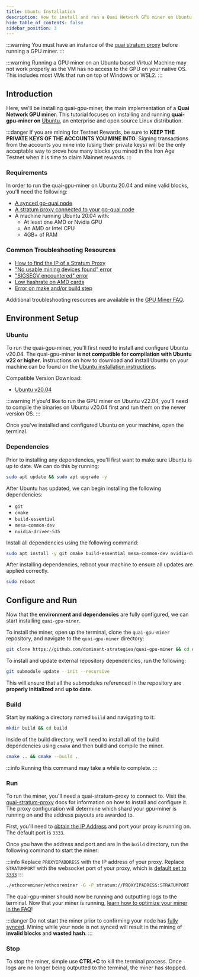 ```yaml
---
title: Ubuntu Installation
description: How to install and run a Quai Network GPU miner on Ubuntu.
hide_table_of_contents: false
sidebar_position: 3
---
```


:::warning
You must have an instance of the [quai stratum proxy](../../stratum-proxy/run-stratum.md) before running a GPU miner.
:::

:::warning
Running a GPU miner on an Ubuntu based Virtual Machine may not work properly as the VM has no access to the GPU on your native OS. This includes most VMs that run on top of Windows or WSL2.
:::

## Introduction

Here, we'll be installing quai-gpu-miner, the main implementation of a **Quai Network GPU miner**. This tutorial focuses on installing and running **quai-gpu-miner on** [Ubuntu](https://ubuntu.com/), an enterprise and open source Linux distribution.

:::danger
If you are mining for Testnet Rewards, be sure to **KEEP THE PRIVATE KEYS OF THE ACCOUNTS YOU MINE INTO**. Signing transactions from the accounts you mine into (using their private keys) will be the only acceptable way to prove how many blocks you mined in the Iron Age Testnet when it is time to claim Mainnet rewards.
:::

### Requirements

In order to run the quai-gpu-miner on Ubuntu 20.04 and mine valid blocks, you'll need the following:

- [A synced go-quai node](../../node/start-a-node.md)
- [A stratum proxy connected to your go-quai node](../../stratum-proxy/run-stratum.md)
- A machine running Ubuntu 20.04 with:
  - At least one AMD or Nvidia GPU
  - An AMD or Intel CPU
  - 4GB+ of RAM

### Common Troubleshooting Resources

- [How to find the IP of a Stratum Proxy](../../stratum-proxy/stratum-faq.md#stratum-ip-address)
- ["No usable mining devices found" error](./gpu-miner-faq.md#no-opencl-platforms-found--no-usable-mining-devices)
- ["SIGSEGV encountered" error](./gpu-miner-faq.md#sigsegv)
- [Low hashrate on AMD cards](./gpu-miner-faq.md#amd-low-hashrate)
- [Error on make and/or build step](./gpu-miner-faq.md#error-on-make-andor-build)

Additional troubleshooting resources are available in the [GPU Miner FAQ](./gpu-miner-faq.md).

## Environment Setup

### Ubuntu

To run the quai-gpu-miner, you'll first need to install and configure Ubuntu v20.04. The quai-gpu-miner **is not compatible for compilation with Ubuntu v22 or higher**. Instructions on how to download and install Ubuntu on your machine can be found on the [Ubuntu installation instructions](https://ubuntu.com/tutorials/install-ubuntu-desktop#1-overview).

Compatible Version Download:

- [Ubuntu v20.04](https://releases.ubuntu.com/20.04/)

:::warning
If you'd like to run the GPU miner on Ubuntu v22.04, you'll need to compile the binaries on Ubuntu v20.04 first and run them on the newer version OS.
:::

Once you've installed and configured Ubuntu on your machine, open the terminal.

### Dependencies

Prior to installing any dependencies, you'll first want to make sure Ubuntu is up to date. We can do this by running:

```bash
sudo apt update && sudo apt upgrade -y
```

After Ubuntu has updated, we can begin installing the following dependencies:

- `git`
- `cmake`
- `build-essential`
- `mesa-common-dev`
- `nvidia-driver-535`

Install all dependencies using the following command:

```bash
sudo apt install -y git cmake build-essential mesa-common-dev nvidia-driver-535
```

After installing dependencies, reboot your machine to ensure all updates are applied correctly.

```bash
sudo reboot
```

## Configure and Run

Now that the **environment and dependencies** are fully configured, we can start installing `quai-gpu-miner`.

To install the miner, open up the terminal, clone the `quai-gpu-miner` repository, and navigate to the `quai-gpu-miner` directory:

```bash
git clone https://github.com/dominant-strategies/quai-gpu-miner && cd quai-gpu-miner
```

To install and update external repository dependencies, run the following:

```bash
git submodule update --init --recursive
```

This will ensure that all the submodules referenced in the repository are **properly initialized** and **up to date**.

### Build

Start by making a directory named `build` and navigating to it:

```bash
mkdir build && cd build
```

Inside of the build directory, we'll need to install all of the build dependencies using `cmake` and then build and compile the miner.

```bash
cmake .. && cmake --build .
```

:::info
Running this command may take a while to complete.
:::

### Run

To run the miner, you'll need a quai-stratum-proxy to connect to. Visit the [quai-stratum-proxy](../../stratum-proxy/run-stratum.md) docs for information on how to install and configure it. The proxy configuration will determine which shard your gpu-miner is running on and the address payouts are awarded to.

First, you'll need to [obtain the IP Address](../../stratum-proxy/stratum-faq.md#stratum-ip-address) and port your proxy is running on. The default port is `3333`.

Once you have the address and port and are in the `build` directory, run the following command to start the miner:

:::info
Replace `PROXYIPADDRESS` with the IP address of your proxy. Replace `STRATUMPORT` with the websocket port of your proxy, which is [default set to `3333`](../../stratum-proxy/stratum-faq.md#stratum-port)
:::

```bash
./ethcoreminer/ethcoreminer -G -P stratum://PROXYIPADRESS:STRATUMPORT
```

The quai-gpu-miner should now be running and outputting logs to the terminal. Now that your miner is running, [learn how to optimize your miner in the FAQ](./gpu-miner-faq.md#optimization)!

:::danger
Do not start the miner prior to confirming your node has [fully synced](../../node/node-faq.md#check-sync-status). Mining while your node is not synced will result in the mining of **invalid blocks** and **wasted hash**.
:::

### Stop

To stop the miner, simple use **CTRL+C** to kill the terminal process. Once logs are no longer being outputted to the terminal, the miner has stopped.
